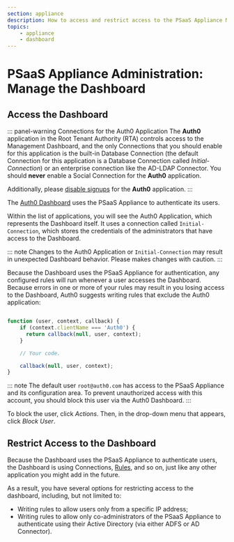 ```yaml
---
section: appliance
description: How to access and restrict access to the PSaaS Appliance Management Dashboard
topics:
    - appliance
    - dashboard
---
```


# PSaaS Appliance Administration: Manage the Dashboard

## Access the Dashboard

::: panel-warning Connections for the Auth0 Application
The **Auth0** application in the Root Tenant Authority (RTA) controls access to the Management Dashboard, and the only Connections that you should enable for this application is the built-in Database Connection (the default Connection for this application is a Database Connection called *Initial-Connection*) or an enterprise connection like the AD-LDAP Connector. You should **never** enable a Social Connection for the **Auth0** application.

Additionally, please [disable signups](/appliance/admin/disabling-sign-ups) for the **Auth0** application.
:::


The [Auth0 Dashboard](/appliance/dashboard) uses the PSaaS Appliance to authenticate its users.

Within the list of applications, you will see the Auth0 Application, which represents the Dashboard itself. It uses a connection called `Initial-Connection`, which stores the credentials of the administrators that have access to the Dashboard.

::: note
Changes to the Auth0 Application or `Initial-Connection` may result in unexpected Dashboard behavior. Please makes changes with caution.
:::

Because the Dashboard uses the PSaaS Appliance for authentication, any configured rules will run whenever a user accesses the Dashboard. Because errors in one or more of your rules may result in you losing access to the Dashboard, Auth0 suggests writing rules that exclude the Auth0 application:

```js

function (user, context, callback) {
    if (context.clientName === 'Auth0') {
      return callback(null, user, context);
    }

    // Your code.

    callback(null, user, context);
}

```

::: note
The default user `root@auth0.com` has access to the PSaaS Appliance and its configuration area. To prevent unauthorized access with this account, you should block this user via the Auth0 Dashboard.
:::

To block the user, click *Actions*. Then, in the drop-down menu that appears, click *Block User*.

## Restrict Access to the Dashboard

Because the Dashboard uses the PSaaS Appliance to authenticate users, the Dashboard is using Connections, [Rules](/rules), and so on, just like any other application you might add in the future.

As a result, you have several options for restricting access to the dashboard, including, but not limited to:

* Writing rules to allow users only from a specific IP address;
* Writing rules to allow only co-administrators of the PSaaS Appliance to authenticate using their Active Directory (via either ADFS or AD Connector).
